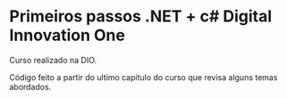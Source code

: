 # Primeiros passos .NET + c# Digital Innovation One

Curso realizado na DIO.

Código feito a partir do ultimo capitulo do curso que revisa alguns temas abordados.